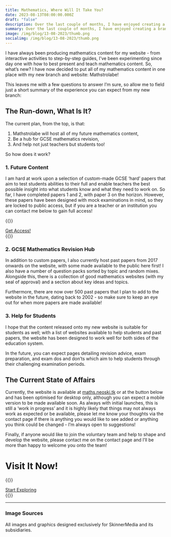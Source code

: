 ```yaml
---
title: Mathematics, Where Will It Take You?
date: 2023-08-13T08:00:00.000Z
draft: "false"
description: Over the last couple of months, I have enjoyed creating a brand new NeoSki experience for your enjoyment - and now it’s time to announce it to you!
summary: Over the last couple of months, I have enjoyed creating a brand new NeoSki experience for your enjoyment - and now it’s time to announce it to you!
image: /img/blog/13-08-2023/thumb.png
socialimg: /img/blog/13-08-2023/thumb.png
---
```


I have always been producing mathematics content for my website - from interactive activities to step-by-step guides, I’ve been experimenting since day one with how to best present and teach mathematics content. So, what’s new? I have now decided to put all of my mathematics content in one place with my new branch and website: Mathstrolabe!

This leaves me with a few questions to answer I’m sure, so allow me to field just a short summary of the experience you can expect from my new branch:

## The Run-down, What Is It?

The current plan, from the top, is that:

1. Mathstrolabe will host all of my future mathematics content,
2. Be a hub for GCSE mathematics revision,
3. And help not just teachers but students too!

So how does it work?

### 1. Future Content

I am hard at work upon a selection of custom-made GCSE ‘hard’ papers that aim to test students abilities to their full and enable teachers the best possible insight into what students know and what they need to work on. So far, I have completed papers 1 and 2, with paper 3 on the horizon. However, these papers have been designed with mock examinations in mind, so they are locked to public access, but if you are a teacher or an institution you can contact me below to gain full access!

{{<rawhtml>}}

<div class="tc">
<a href="https://maths.neoski.tk/contact/" class="btn raise">Get Access!</a>
</div>
{{</rawhtml>}}

### 2. GCSE Mathematics Revision Hub

In addition to custom papers, I also currently host past papers from 2017 onwards on the website, with some made available to the public here first! I also have a number of question packs sorted by topic and random mixes. Alongside this, there is a collection of good mathematics websites (with my seal of approval) and a section about key ideas and topics.

Furthermore, there are now over 500 past papers that I plan to add to the website in the future, dating back to 2002 - so make sure to keep an eye out for when more papers are made available!

### 3. Help for Students

I hope that the content released onto my new website is suitable for students as well; with a list of websites available to help students and past papers, the website has been designed to work well for both sides of the education system.

In the future, you can expect pages detailing revision advice, exam preparation, and exam dos and don’ts which aim to help students through their challenging examination periods.

## The Current State of Affairs

Currently, the website is available at [maths.neoski.tk](http://maths.neoski.tk) or at the button below and has been optimised for desktop only, although you can expect a mobile version to be made available soon. As always with initial launches, this is still a ‘work in progress’ and it is highly likely that things may not always work as expected or be available, please let me know your thoughts via the contact page if there is anything you would like to see added or anything you think could be changed - I’m always open to suggestions!

Finally, if anyone would like to join the voluntary team and help to shape and develop the website, please contact me on the contact page and I’ll be more than happy to welcome you onto the team!

# Visit It Now!

{{<rawhtml>}}

<div class="tc">
<a href="https://maths.neoski.tk" class="btn raise">Start Exploring</a>
</div>
{{</rawhtml>}}

---

### Image Sources

All images and graphics designed exclusively for SkinnerMedia and its subsidiaries.
